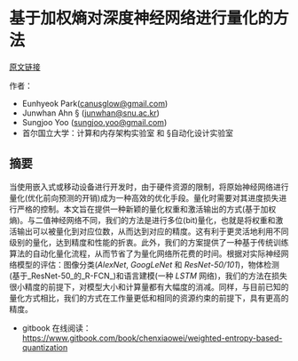 # 基于加权熵对深度神经网络进行量化的方法

[原文链接](http://openaccess.thecvf.com/content_cvpr_2017/papers/Park_Weighted-Entropy-Based_Quantization_for_CVPR_2017_paper.pdf)

作者：

* Eunhyeok Park\(canusglow@gmail.com\)
* Junwhan Ahn § \(junwhan@snu.ac.kr\)
* Sungjoo Yoo \(sungjoo.yoo@gmail.com\)
* 首尔国立大学：计算和内存架构实验室 和 §自动化设计实验室

## 摘要

当使用嵌入式或移动设备进行开发时，由于硬件资源的限制，将原始神经网络进行量化\(优化前向预测的开销\)成为一种高效的优化手段。量化时需要对其进度损失进行严格的控制。本文旨在提供一种新颖的量化权重和激活输出的方式\(基于加权熵\)。与二值神经网络不同，我们的方法是进行多位\(bit\)量化，也就是将权重和激活输出可以被量化到对应位数，从而达到对应的精度。这有利于更灵活地利用不同级别的量化，达到精度和性能的折衷。此外，我们的方案提供了一种基于传统训练算法的自动化量化流程，从而节省了为量化网络所花费的时间。根据对实际神经网络模型的评估：图像分类\(_AlexNet_, _GoogLeNet_ 和 _ResNet-50/101_\)，物体检测\(基于_ResNet-50_的_R-FCN_\)和语言建模\(一种 _LSTM_ 网络\)，我们的方法在损失很小精度的前提下，对模型大小和计算量都有大幅度的消减。同样，与目前已知的量化方式相比，我们的方式在工作量更低和相同的资源约束的前提下，具有更高的精度。

- gitbook 在线阅读：https://www.gitbook.com/book/chenxiaowei/weighted-entropy-based-quantization